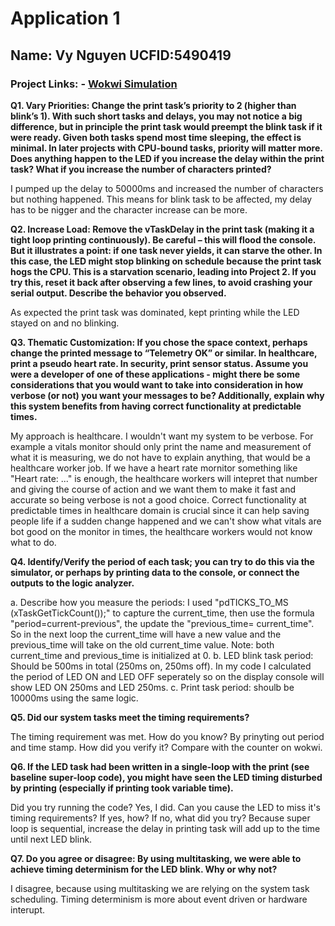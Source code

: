 
# Application 1
## Name: Vy Nguyen UCFID:5490419

### Project Links: - [Wokwi Simulation](https://wokwi.com/projects/440568718488538113) 

**Q1. Vary Priorities: Change the print task’s priority to 2 (higher than blink’s 1). With such short tasks and delays, you may not notice a big difference, but in principle the print task would preempt the blink task if it were ready. Given both tasks spend most time sleeping, the effect is minimal. In later projects with CPU-bound tasks, priority will matter more. Does anything happen to the LED if you increase the delay within the print task? What if you increase the number of characters printed?**

I pumped up the delay to 50000ms and increased the number of characters but nothing happened. This means for blink task to be affected, my delay has to be nigger and the character increase can be more.

**Q2. Increase Load: Remove the vTaskDelay in the print task (making it a tight loop printing continuously). Be careful – this will flood the console. But it illustrates a point: if one task never yields, it can starve the other. In this case, the LED might stop blinking on schedule because the print task hogs the CPU. This is a starvation scenario, leading into Project 2. If you try this, reset it back after observing a few lines, to avoid crashing your serial output. Describe the behavior you observed.**

As expected the print task was dominated, kept printing while the LED stayed on and no blinking.

**Q3. Thematic Customization: If you chose the space context, perhaps change the printed message to “Telemetry OK” or similar. In healthcare, print a pseudo heart rate. In security, print sensor status.  Assume you were a developer of one of these applications - might there be some considerations that you would want to take into consideration in how verbose (or not) you want your messages to be? Additionally, explain why this system benefits from having correct functionality at predictable times.**

My approach is healthcare. I wouldn't want my system to be verbose. For example a vitals monitor should only print the name and measurement of what it is measuring, we do not have to explain anything, that would be a healthcare worker job. If we have a heart rate mornitor something like "Heart rate: ..." is enough, the healthcare workers will intepret that number and giving the course of action and we want them to make it fast and accurate so being verbose is not a good choice. Correct functionality at predictable times in healthcare domain is crucial since it can help saving people life if a sudden change happened and we can't show what vitals are bot good on the monitor in times, the healthcare workers would not know what to do.

**Q4. Identify/Verify the period of each task; you can try to do this via the simulator, or perhaps by printing data to the console, or connect the outputs to the logic analyzer.**

a. Describe how you measure the periods:
I used "pdTICKS_TO_MS (xTaskGetTickCount());" to capture the current_time, then use the formula "period=current-previous", the update the "previous_time= current_time". So in the next loop the current_time will have a new value and the previous_time will take on the old current_time value. Note: both current_time and previous_time is initialized at 0.
b. LED blink task period:
Should be 500ms in total (250ms on, 250ms off). In my code I calculated the period of LED ON and LED OFF seperately so on the display console will show LED ON 250ms and LED 250ms.
c. Print task period:
shoulb be 10000ms using the same logic.

**Q5. Did our system tasks meet the timing requirements?**

The timing requirement was met.
How do you know?
By prinyting out period and time stamp. 
How did you verify it?
Compare with the counter on wokwi.

**Q6. If the LED task had been written in a single-loop with the print (see baseline super-loop code), you might have seen the LED timing disturbed by printing (especially if printing took variable time).**

Did you try running the code?
Yes, I did.
Can you cause the LED to miss it's timing requirements?
If yes, how?
If no, what did you try?
Because super loop is sequential, increase the delay in printing task will add up to the time until next LED blink.

**Q7. Do you agree or disagree: By using multitasking, we were able to achieve timing determinism for the LED blink. Why or why not?**

I disagree, because using multitasking we are relying on the system task scheduling. Timing determinism is more about event driven or hardware interupt.
